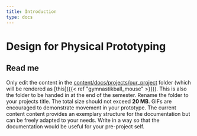```yaml
---
title: Introduction
type: docs
---
```


# Design for Physical Prototyping


## Read me
Only edit the content in the [content/docs/projects/our_project](https://github.com/pretoms/dpp_docs/tree/main/content/docs/projects/our_project) folder (which will be rendered as [this]({{< ref "gymnastikball_mouse" >}})). This is also the folder to be handed in at the end of the semester. Rename the folder to your projects title. The total size should not exceed **20 MB**. GIFs are encouraged to demonstrate movement in your prototype. 
The current content content provides an exemplary structure for the documentation but can be freely adapted to your needs. Write in a way so that the documentation would be useful for your pre-project self.

